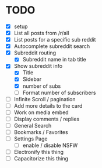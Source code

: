 # TODO

* [x] setup
* [x] List all posts from /r/all
* [x] List posts for a specific sub reddit
* [x] Autocomplete subreddit search
* [x] Subreddit routing
  * [x] Subreddit name in tab title
* [x] Show subreddit info
  * [x] Title
  * [x] Sidebar
  * [x] number of subs
  * [ ] Format number of subscribers
* [ ] Infinite Scroll / pagination
* [ ] Add more details to the card
* [ ] Work on media embed
* [ ] Display comments / replies
* [ ] General Search
* [ ] Bookmarks / Favorites
* [ ] Settings Page
  * [ ] enable / disable NSFW
* [ ] Electronify this thing
* [ ] Capacitorize this thing